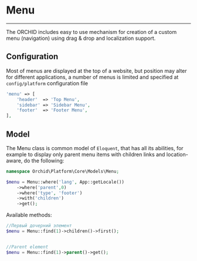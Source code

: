 # Menu
----------


The ORCHID includes easy to use mechanism for creation of a custom menu (navigation) using drag & drop and localization support.


## Configuration

Most of menus are displayed at the top of a website, but position may alter for different applications, a number of menus is limited and specified at `config/platform` configuration file

```php
'menu' => [
    'header'  => 'Top Menu',
    'sidebar' => 'Sidebar Menu',
    'footer'  => 'Footer Menu',
],
```

## Model
The Menu class is common model of `Eloquent`, that has all its abilities, for example to display only parent menu items with children links and location-aware, do the following:

```php
namespace Orchid\Platform\Core\Models\Menu;

$menu = Menu::where('lang', App::getLocale())
    ->where('parent',0)
    ->where('type', 'footer')
    ->with('children')
    ->get();
```


Available methods:

```php
//Первый дочерний элемент
$menu = Menu::find(1)->children()->first();


//Parent element
$menu = Menu::find(1)->parent()->get();
```
